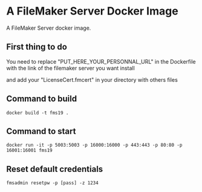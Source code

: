 # A FileMaker Server Docker Image

A FileMaker Server docker image.

## First thing to do

You need to replace "PUT_HERE_YOUR_PERSONNAL_URL" in the Dockerfile with the link of the filemaker server you want install

and add your "LicenseCert.fmcert" in your directory with others files 

## Command to build

```
docker build -t fms19 .
```

## Command to start

```
docker run -it -p 5003:5003 -p 16000:16000 -p 443:443 -p 80:80 -p 16001:16001 fms19
```

## Reset default credentials

```
fmsadmin resetpw -p [pass] -z 1234
```
